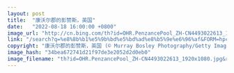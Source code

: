```yaml
---
layout: post
title:  "康沃尔郡的彭赞斯，英国"
date:   "2022-08-18 16:00:00 +0800"
image_url: "http://cn.bing.com/th?id=OHR.PenzancePool_ZH-CN4493022613_1920x1080.jpg&rf=LaDigue_1920x1080.jpg&pid=hp"
link: "/search?q=%e8%8b%b1%e5%9b%bd%e5%bd%ad%e8%b5%9e%e6%96%af&FORM=hpcapt&mkt=zh-cn"
copyright: "康沃尔郡的彭赞斯，英国 (© Murray Bosley Photography/Getty Images)"
image_hash: "34bea672741d21f97de3e2052d2d0eb0"
image_filename: "th?id=OHR.PenzancePool_ZH-CN4493022613_1920x1080.jpg&rf=LaDigue_1920x1080.jpg&pid=hp"
---
```

